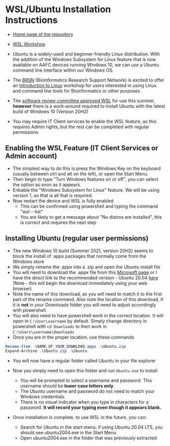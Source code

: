 # WSL/Ubuntu Installation Instructions

- [Home page of the repository](../README.md)
- [WSL Workshop](/WSL_workshop)

- Ubuntu is a widely-used and beginner-friendly Linux distribution. With the addition of the Windows Subsystem for Linux feature that is now available on AAFC devices running Windows 10, we can use a Ubuntu command line interface within our Windows OS.
- The [BRSN](https://collab.agr.gc.ca/co/BRS-SRB/SitePages/Home.aspx) (Bioinformatics Research Support Network) is excited to offer an [Introduction to Linux](https://gccode.ssc-spc.gc.ca/bioinformatics_aafc/training_documentation/intro_to_linux_workshop/-/blob/master/README.md) workshop for users interested in using Linux and command line tools for Bioinformatics or other purposes
- The [software review committee approved WSL](https://collab.agr.gc.ca/co/ndlm-gncob/Lists/Software%20List/AllItems.aspx?FilterField1=FL&FilterValue1=W) for use this summer, **however** there is a work-around required to install Ubuntu with the latest build of Windows 10 (Version 20H2)
- You may require IT Client services to enable the WSL feature, as this requires Admin rights, but the rest can be completed with regular permissions

## Enabling the WSL Feature (IT Client Services or Admin account)

- The simplest way to do this is press the Windows Key on the keyboard (usually between ctrl and alt on the left), or open the Start Menu.
- Then begin to type "Turn Windows features on or off", you can select the option as soon as it appears.
- Enbable the "Windows Subsystem for Linux" feature. We will be using version 1, so that is all that is required.
- Now restart the device and WSL is fully enabled
  - This can be confirmed using powershell and typing the command "wsl --list"
  - You are likely to get a message about "No distros are installed", this is correct and requires the next step

## Installing Ubuntu (regular user permissions)

- The new Windows 10 build (Summer 2021, version 20H2) seems to block the install of .appx packages that normally come from the Windows store
- We simply rename the .appx into a .zip and open the Ubuntu install file
- You will need to download the .appx file from this [Microsoft page](https://docs.microsoft.com/en-us/windows/wsl/install-manual) or I have the direct link to the recommended version - Ubuntu 20.04 [here](https://aka.ms/wslubuntu2004) (Note - this will begin the download immediately using your web browser)
- Note the name of this download, as you will need to match it to the first part of the rename command. Also note the location of this download, if it is **not** in your Downloads folder you will need to adjust accordingly with powershell.
- You will also need to have powershell work in the correct location. It will open in `C:\User\username` by default. Simply change directory in powershell with `cd Downloads` to then work in `C:\Users\username\Downloads`
- Once you are in the proper location, use these commands

```powershell
Rename-Item .\NAME_OF_YOUR_DOWNLOAD.appx .\Ubuntu.zip
Expand-Archive .\Ubuntu.zip .\Ubuntu
```

- You will now have a regular folder called Ubuntu in your file explorer
- Now you simply need to open this folder and run `Ubuntu.exe` to install
  - You will be prompted to select a username and password. This username should be **lower case letters only**. 
  - The Ubuntu username and password do not need to match your Windows credentials. 
  - There is no visual indicator when you type in characters for a password. **It will record your typing even though it appears blank.**

- Once installation is complete, to use WSL in the future, you can:
  - Search for Ubuntu in the start menu; if using Ubuntu 20.04 LTS, you should see ubuntu2004.exe in the Start Menu
  - Open ubuntu2004.exe in the folder that was previously extracted
